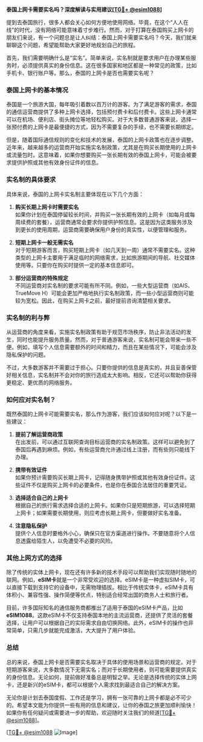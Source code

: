 **泰国上网卡需要实名吗？深度解读与实用建议[[TG💪+ @esim1088](https://t.me/s/esim1088)]**

提到去泰国旅行，很多人都会关心如何方便地使用网络。毕竟，在这个“人人在线”的时代，没有网络可能意味着寸步难行。然而，对于打算在泰国购买上网卡的朋友们来说，有一个问题总是让人纠结：泰国上网卡需要实名吗？今天，我们就来聊聊这个问题，希望能帮助大家更好地规划自己的旅程。

首先，我们需要明确什么是“实名”。简单来说，实名制就是要求用户在办理某些服务时，必须提供真实的身份信息。这在很多国家和地区都是一种常见的政策，比如手机卡、银行账户等。那么，泰国的上网卡是否也需要实名呢？

### 泰国上网卡的基本情况

泰国是一个旅游大国，每年吸引着数以百万计的游客。为了满足游客的需求，泰国的通信运营商提供了多种上网卡选择，包括预付费卡和后付费卡。这些上网卡通常可以在机场、便利店、街头摊位等地轻松购买。对于大多数普通游客来说，选择一张预付费的上网卡是最便捷的方式，因为不需要复杂的手续，也不需要长期绑定。

但是，随着国际通信规则的变化和技术的发展，泰国的上网卡政策也在逐步调整。近年来，越来越多的运营商开始实施实名制政策，尤其是在购买长期使用的上网卡或流量包时。这意味着，如果你想要购买一张长期有效的泰国上网卡，可能会被要求提供护照或其他有效身份证件的信息。

### 实名制的具体要求

具体来说，泰国的上网卡实名制主要体现在以下几个方面：

1. **购买长期上网卡时需要实名**  
   如果你计划在泰国停留较长时间，并购买一张长期有效的上网卡（如每月或每周续费的套餐），运营商通常会要求你提供护照信息。这是因为这类服务涉及到更长的使用周期，运营商需要确保用户身份的真实性，以便管理和服务。

2. **短期上网卡一般无需实名**  
   对于短期游客而言，购买短期上网卡（如几天到一周）通常不需要实名。这种类型的上网卡主要用于满足临时的网络需求，比如旅游期间的导航、社交媒体使用等。只要你在购买时提供一定的基本信息即可。

3. **部分运营商的特殊规定**  
   不同运营商对实名制的要求可能有所不同。例如，一些大型运营商（如AIS、TrueMove H）可能会更加严格地执行实名制政策，而一些小型运营商则可能较为宽松。因此，在购买上网卡之前，最好提前咨询清楚相关要求。

### 实名制的利与弊

从运营商的角度来看，实施实名制政策有助于规范市场秩序，防止非法活动的发生，同时也能提升服务质量。然而，对于普通游客来说，实名制可能会带来一些不便。例如，填写个人信息需要额外的时间和精力，而且在某些情况下，可能会涉及隐私保护的问题。

不过，大多数游客并不需要过于担心。只要你提供的信息是真实的，并且妥善保管好相关信息，实名制并不会对你的旅行造成太大影响。相反，它还可以帮助你获得更稳定、更优质的网络服务。

### 如何应对实名制？

既然泰国的上网卡可能需要实名，那么作为游客，我们应该如何应对呢？以下是一些建议：

1. **提前了解运营商政策**  
   在出发前，可以通过互联网查询目标运营商的实名制政策。这样可以避免到了泰国后再遇到麻烦。例如，有些运营商允许通过线上注册，而有些则只能线下办理。

2. **携带有效证件**  
   如果你预计需要购买长期上网卡，记得随身携带护照或其他有效身份证件。这些证件不仅是购买上网卡的必要条件，也是你在泰国合法居住的重要凭证。

3. **选择适合自己的上网卡**  
   根据自己的旅行需求选择合适的上网卡。如果你只是短期旅游，可以选择短期上网卡；如果需要长期使用，则应考虑长期上网卡，但要做好实名准备。

4. **注意隐私保护**  
   提供个人信息时要格外小心，确保只在官方渠道进行操作。不要随意将个人信息透露给陌生人，以免遭受不必要的风险。

### 其他上网方式的选择

除了传统的实体上网卡，现在还有许多新的技术手段可以帮助我们实现随时随地的联网。例如，**eSIM卡**就是一个非常受欢迎的选择。eSIM卡是一种虚拟SIM卡，可以直接下载到支持它的设备中，无需物理插拔。相比于传统实体卡，eSIM卡具有体积小、兼容性强、操作简便等优点，特别适合经常出国的商务人士和旅行者。

目前，许多国际知名的通信服务商都推出了适用于泰国的eSIM卡产品，比如**eSIM1088**。这款eSIM卡不仅支持泰国本地的主流运营商，还提供了灵活的套餐选择，让用户可以根据自己的实际需求自由切换网络。此外，eSIM卡的操作也非常简单，只需几步就能完成激活，大大提升了用户体验。

### 总结

总的来说，泰国上网卡是否需要实名取决于具体的使用场景和运营商的规定。对于短期游客来说，大多数情况下无需实名；而对于长期使用者，则可能需要提供真实的身份信息。无论如何，提前做好准备总是明智之举。无论是选择传统的实体上网卡，还是新兴的eSIM卡，都可以根据个人需求找到最适合自己的解决方案。

无论你是计划去泰国度假、工作还是学习，拥有一张可靠的上网卡都是必不可少的。希望本文能为你提供一些有用的信息和建议，让你的泰国之旅更加顺利愉快！如果你有任何疑问或需要进一步的帮助，欢迎随时关注我们的频道[[TG💪+ @esim1088](https://t.me/s/esim1088)]。

[[TG💪+ @esim1088](https://t.me/s/esim1088) ![Image](https://i.postimg.cc/4NQfJmqS/Snipaste-2025-05-13-00-14-12.png)]